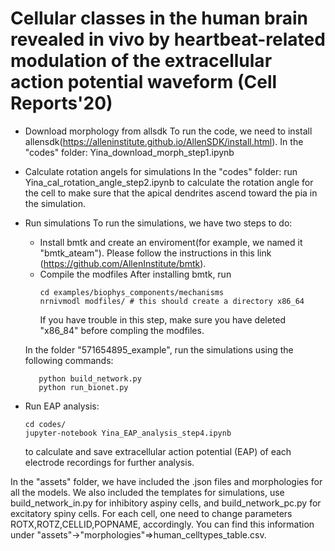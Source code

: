 # Cellular classes in the human brain revealed in vivo by heartbeat-related modulation of the extracellular action potential waveform (Cell Reports'20)

* Download morphology from allsdk
   To run the code, we need to install allensdk(https://alleninstitute.github.io/AllenSDK/install.html).
   In the "codes" folder: Yina_download_morph_step1.ipynb

* Calculate rotation angels for simulations
   In the "codes" folder: run Yina_cal_rotation_angle_step2.ipynb to calculate the rotation angle for the cell to make sure that the apical dendrites ascend toward the pia in the simulation. 

* Run simulations
   To run the simulations, we have two steps to do:
   * Install bmtk and create an enviroment(for example, we named it "bmtk_ateam"). 
      Please follow the instructions in this link (https://github.com/AllenInstitute/bmtk).
   * Compile the modfiles
      After installing bmtk, run 
      ```
      cd examples/biophys_components/mechanisms 
      nrnivmodl modfiles/ # this should create a directory x86_64
      ```
      If you have trouble in this step, make sure you have deleted "x86_84" before compling the modfiles.

   In the folder "571654895_example", run the simulations using the following commands:
   ```
	  python build_network.py
	  python run_bionet.py
	```
* Run EAP analysis:
   
   ```
   cd codes/
   jupyter-notebook Yina_EAP_analysis_step4.ipynb
   ```
   to calculate and save extracellular action potential (EAP) of each electrode recordings for further analysis. 


In the "assets" folder, we have included the .json files and morphologies for all the models. We also included the templates for simulations, use build_network_in.py for inhibitory aspiny cells, and build_network_pc.py for excitatory spiny cells. For each cell, one need to change parameters ROTX,ROTZ,CELLID,POPNAME, accordingly. You can find this information under "assets"->"morphologies"=>human_celltypes_table.csv.
